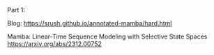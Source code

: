 Part 1: 

Blog: https://srush.github.io/annotated-mamba/hard.html

Mamba: Linear-Time Sequence Modeling with Selective State Spaces
https://arxiv.org/abs/2312.00752
